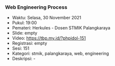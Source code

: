 
### Web Engineering Process

- Waktu: Selasa, 30 November 2021
- Pukul: 19:00
- Pemateri: Herkules - Dosen STMIK Palangkaraya
- Slide: empty
- Video: https://tbp.my.id/?phpidol-151
- Registrasi: empty
- Sesi: 151
- Kategori: stmik, palangkaraya, web, engineering
- Deskripsi: -
